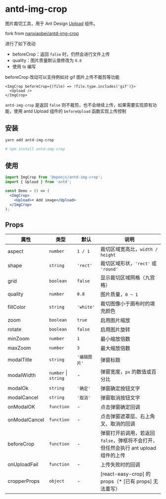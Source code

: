 # antd-img-crop

图片裁切工具，用于 Ant Design [Upload](https://ant.design/components/upload-cn/) 组件。

fork from [nanxiaobei/antd-img-crop](https://github.com/nanxiaobei/antd-img-crop)

进行了如下改动

- beforeCrop：返回 `false` 时，仍然会进行文件上传
- quality：图片质量默认值修改为 `0.8`
- 使用 ts 编写

beforeCrop 改动可以支持例如对 gif 图片上传不裁剪等功能

```tsx
<ImgCrop beforeCrop={(file) => !file.type.includes('gif')}>
  <Upload />
</ImgCrop>
```

`antd-img-crop` 是返回 `false` 则不裁剪，也不会继续上传，如果需要实现原有功能，使用 antd Upload 组件的 `beforeUpload` 函数实现上传控制

## 安装

```sh
yarn add antd-img-crop

# npm install antd-img-crop
```

## 使用

```jsx harmony
import ImgCrop from '@epeejs/antd-img-crop';
import { Upload } from 'antd';

const Demo = () => (
  <ImgCrop>
    <Upload>+ Add image</Upload>
  </ImgCrop>
);
```

## Props

| 属性 | 类型 | 默认 | 说明 |
| --- | --- | --- | --- |
| aspect | `number` | `1 / 1` | 裁切区域宽高比，`width / height` |
| shape | `string` | `'rect'` | 裁切区域形状，`'rect'` 或 `'round'` |
| grid | `boolean` | `false` | 显示裁切区域网格（九宫格） |
| quality | `number` | `0.8` | 图片质量，`0 ~ 1` |
| fillColor | `string` | `'white'` | 裁切图像小于画布时的填充颜色 |
| zoom | `boolean` | `true` | 启用图片缩放 |
| rotate | `boolean` | `false` | 启用图片旋转 |
| minZoom | `number` | `1` | 最小缩放倍数 |
| maxZoom | `number` | `3` | 最大缩放倍数 |
| modalTitle | `string` | `'编辑图片'` | 弹窗标题 |
| modalWidth | `number` \| `string` | - | 弹窗宽度，`px` 的数值或百分比 |
| modalOk | `string` | `'确定'` | 弹窗确定按钮文字 |
| modalCancel | `string` | `'取消'` | 弹窗取消按钮文字 |
| onModalOK | `function` | - | 点击弹窗确定回调 |
| onModalCancel | `function` | - | 点击弹窗遮罩层、右上角叉、取消的回调 |
| beforeCrop | `function` | - | 弹窗打开前调用，若返回 `false`，弹框将不会打开，但任然会执行 ant upload 组件的上传 |
| onUploadFail | `function` | - | 上传失败时的回调 |
| cropperProps | `object` | - | [react-easy-crop] 的 props（\* [已有 props] 无法重写） |
